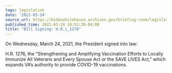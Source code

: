 ```yaml
---
tags: legislation
date: '2021-03-24'
source_url: https://bidenwhitehouse.archives.gov/briefing-room/legislation/2021/03/24/bill-signing-h-r-1276/
published_time: 2021-03-24 10:53:28-04:00
title: "Bill Signing: H.R.\_1276"
---
```

 
On Wednesday, March 24, 2021, the President signed into law:

H.R. 1276, the “Strengthening and Amplifying Vaccination Efforts to
Locally Immunize All Veterans and Every Spouse Act or the SAVE LIVES
Act,” which expands VA’s authority to provide COVID-19 vaccinations.
